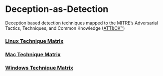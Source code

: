 # Deception-as-Detection
Deception based detection techniques mapped to the MITRE’s Adversarial Tactics, Techniques, and Common Knowledge ([ATT&CK™](https://attack.mitre.org))

### [Linux Technique Matrix](Linux/Linux-matrix.md)
### [Mac Technique Matrix](Mac/Mac-matrix.md)
### [Windows Technique Matrix](Windows/Windows-matrix.md)

